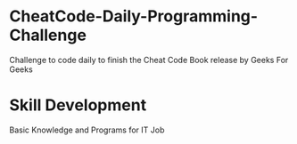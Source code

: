 # CheatCode-Daily-Programming-Challenge
Challenge to code daily to finish the Cheat Code Book release by Geeks For Geeks

# Skill Development
Basic Knowledge and Programs for IT Job



